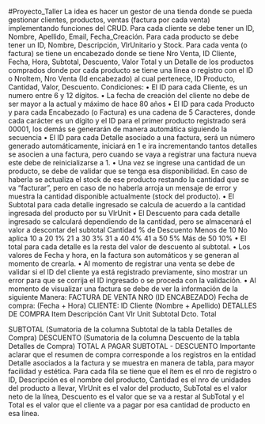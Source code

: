 #Proyecto_Taller
La idea es hacer un gestor de una tienda donde se pueda gestionar clientes, productos, ventas (factura por cada venta) implementando funciones del CRUD.
Para cada cliente se debe tener un ID, Nombre, Apellido, Email, Fecha_Creación.
Para cada producto se debe tener un ID, Nombre, Descripción, VlrUnitario y Stock.
Para cada venta (o factura) se tiene un encabezado donde se tiene Nro Venta, ID Cliente, Fecha, Hora, Subtotal, Descuento, Valor Total y un Detalle de los productos comprados donde por cada producto se tiene una línea o registro con el ID o NroItem, Nro Venta (Id encabezado) al cual pertenece, ID Producto, Cantidad, Valor, Descuento. 
Condiciones:
•	El ID para cada Cliente, es un numero entre 6 y 12 dígitos.
•	La fecha de creación del cliente no debe de ser mayor a la actual y máximo de hace 80 años
•	El ID para cada Producto y para cada Encabezado (o Factura) es una cadena de 5 Caracteres, donde cada carácter es un dígito y el ID para el primer producto registrado será 00001, los demás se generarán de manera automática siguiendo la secuencia
•	El ID para cada Detalle asociado a una factura, será un número generado automáticamente, iniciará en 1 e ira incrementando tantos detalles se asocien a una factura, pero cuando se vaya a registrar una factura nueva este debe de reinicializarse a 1.
•	Una vez se ingrese una cantidad de un producto, se debe de validar que se tenga esa disponibilidad. En caso de haberla se actualiza el stock de ese producto restando la cantidad que se va “facturar”, pero en caso de no haberla arroja un mensaje de error y muestra la cantidad disponible actualmente (stock del producto).
•	El Subtotal para cada detalle ingresado se calcula de acuerdo a la cantidad ingresada del producto por su VlrUnit
•	El Descuento para cada detalle ingresado se calculará dependiendo de la cantidad, pero se almacenará el valor a descontar del subtotal
Cantidad	% de Descuento
Menos de 10	No aplica
10 a 20	1%
21 a 30	3%
31 a 40	4%
41 a 50	5%
Más de 50	10%
•	El total para cada detalle es la resta del valor de descuento al subtotal.
•	Los valores de Fecha y hora, en la factura son automáticos y se generan al momento de crearla.
•	Al momento de registrar una venta se debe de validar si el ID del cliente ya está registrado previamente, sino mostrar un error para que se corrija el ID ingresado o se proceda con la validación.
•	Al momento de visualizar una factura se debe de ver la información de la siguiente Manera:
FACTURA DE VENTA NRO (ID ENCABEZADO)
Fecha de compra: (Fecha + Hora)
CLIENTE:	ID Cliente	(Nombre + Apellido)
DETALLES DE COMPRA
Item	Descripción	Cant	Vlr Unit	Subtotal	Dcto.	Total
						
						
						
SUBTOTAL	(Sumatoria de la columna Subtotal de la tabla Detalles de Compra)
DESCUENTO	(Sumatoria de la columna Descuento de la tabla Detalles de Compra)
TOTAL A PAGAR	SUBTOTAL - DESCUENTO
Importante aclarar que el resumen de compra corresponde a los registros en la entidad Detalle asociados a la factura y se muestra en manera de tabla, para mayor facilidad y estética. Para cada fila se tiene que el ítem es el nro de registro o ID, Descripción es el nombre del producto, Cantidad es el nro de unidades del producto a llevar, VlrUnit es el valor del producto, SubTotal es el valor neto de la línea, Descuento es el valor que se va a restar al SubTotal y el Total es el valor que el cliente va a pagar por esa cantidad de producto en esa línea. 

